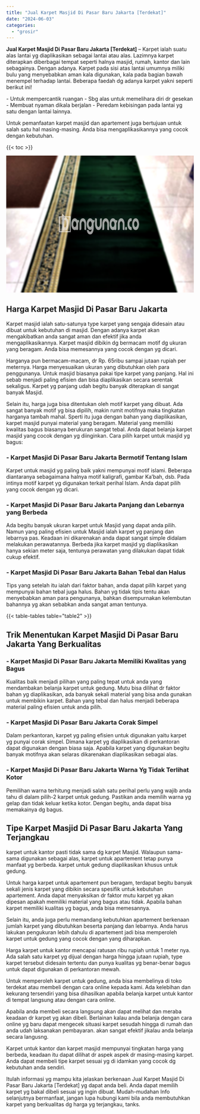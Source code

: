 ```yaml
---
title: "Jual Karpet Masjid Di Pasar Baru Jakarta [Terdekat]"
date: "2024-06-03"
categories: 
  - "grosir"
---
```


**Jual Karpet Masjid Di Pasar Baru Jakarta \[Terdekat\]** – Karpet ialah suatu alas lantai yg diaplikasikan sebagai lantai atau alas. Lazimnya karpet diterapkan diberbagai tempat seperti halnya masjid, rumah, kantor dan lain sebagainya. Dengan adanya. Karpet pada sisi atas lantai umumnya miliki bulu yang menyebabkan aman kala digunakan, kala pada bagian bawah menempel terhadap lantai. Beberapa faedah dg adanya karpet yakni seperti berikut ini!

\- Untuk mempercantik ruangan - Sbg alas untuk memelihara diri dr gesekan - Membuat nyaman dikala berjalan - Peredam kebisingan pada lantai yg satu dengan lantai lainnya.

Untuk pemanfaatan karpet masjid dan apartement juga bertujuan untuk salah satu hal masing-masing. Anda bisa mengaplikasikannya yang cocok dengan kebutuhan.

{{< toc >}}

![Jual Karpet Masjid Di Pasar Baru Jakarta [Terdekat]](/images/grosir-karpet-murah-51.png)

## Harga Karpet Masjid Di Pasar Baru Jakarta

Karpet masjid ialah satu-satunya type karpet yang sengaja didesain atau dibuat untuk kebutuhan di masjid. Dengan adanya karpet akan mengakibatkan anda sangat aman dan efektif jika anda mengaplikasikannya. Karpet masjid dibikin dg bermacam motif dg ukuran yang beragam. Anda bisa memesannya yang cocok dengan yg dicari.

Harganya pun bermacam-macam, dr Rp. 65ribu sampai jutaan rupiah per meternya. Harga menyesuaikan ukuran yang dibutuhkan oleh para penggunanya. Untuk masjid biasanya pakai tipe karpet yang panjang. Hal ini sebab menjadi paling efisien dan bisa diaplikasikan secara serentak sekaligus. Karpet yg panjang udah begitu banyak diterapkan di sangat banyak Masjid.

Selain itu, harga juga bisa ditentukan oleh motif karpet yang dibuat. Ada sangat banyak motif yg bisa dipilih, makin rumit motifnya maka tingkatan harganya tambah mahal. Sperti itu juga dengan bahan yang diaplikasikan, karpet masjid punyai material yang beragam. Material yang memiliki kwalitas bagus biasanya berukuran sangat tebal. Anda dapat belanja karpet masjid yang cocok dengan yg diinginkan. Cara pilih karpet untuk masjid yg bagus:

### \- Karpet Masjid Di Pasar Baru Jakarta Bermotif Tentang Islam

Karpet untuk masjid yg paling baik yakni mempunyai motif islami. Beberapa diantaranya sebagaimana halnya motif kaligrafi, gambar Ka’bah, dsb. Pada intinya motif karpet yg digunakan terkait perihal Islam. Anda dapat pilih yang cocok dengan yg dicari.

### \- Karpet Masjid Di Pasar Baru Jakarta Panjang dan Lebarnya yang Berbeda

Ada begitu banyak ukuran karpet untuk Masjid yang dapat anda pilih. Namun yang paling efisien untuk Masjid ialah karpet yg panjang dan lebarnya pas. Keadaan ini dikarenakan anda dapat sangat simple didalam melakukan perawatannya. Berbeda jika karpet masjid yg diaplikasikan hanya sekian meter saja, tentunya perawatan yang dilakukan dapat tidak cukup efektif.

### \- Karpet Masjid Di Pasar Baru Jakarta Bahan Tebal dan Halus

Tips yang setelah itu ialah dari faktor bahan, anda dapat pilih karpet yang mempunyai bahan tebal juga halus. Bahan yg tidak tipis tentu akan menyebabkan aman para pengunanya, bahkan disempurnakan kelembutan bahannya yg akan sebabkan anda sangat aman tentunya.

{{< table-tables table="table2" >}}

## Trik Menentukan Karpet Masjid Di Pasar Baru Jakarta Yang Berkualitas

### \- Karpet Masjid Di Pasar Baru Jakarta Memiliki Kwalitas yang Bagus

Kualitas baik menjadi pilihan yang paling tepat untuk anda yang mendambakan belanja karpet untuk gedung. Mutu bisa dilihat dr faktor bahan yg diaplikasikan, ada banyak sekali material yang bisa anda gunakan untuk membikin karpet. Bahan yang tebal dan halus menjadi beberapa material paling efisien untuk anda pilih.

### \- Karpet Masjid Di Pasar Baru Jakarta Corak Simpel

Dalam perkantoran, karpet yg paling efisien untuk digunakan yaitu karpet yg punyai corak simpel. Dimana karpet yg diaplikasikan di perkantoran dapat digunakan dengan biasa saja. Apabila karpet yang digunakan begitu banyak motifnya akan selaras dikarenakan diaplikasikan sebagai alas.

### \- Karpet Masjid Di Pasar Baru Jakarta Warna Yg Tidak Terlihat Kotor

Pemilihan warna terhitung menjadi salah satu perihal perlu yang wajib anda tahu di dalam pilih-2 karpet untuk gedung. Pastikan anda memilih warna yg gelap dan tidak keluar ketika kotor. Dengan begitu, anda dapat bisa memakainya dg bagus.

## Tipe Karpet Masjid Di Pasar Baru Jakarta Yang Terjangkau

karpet untuk kantor pasti tidak sama dg karpet Masjid. Walaupun sama-sama digunakan sebagai alas, karpet untuk apartement tetap punya manfaat yg berbeda. karpet untuk gedung diaplikasikan khusus untuk gedung.

Untuk harga karpet untuk apartement pun beragam, terdapat begitu banyak sekali jenis karpet yang dibikin secara spesifik untuk kebutuhan apartement. Anda dapat menyaksikan dr faktor mutu karpet yg akan dipesan apakah memiliki material yang bagus atau tidak. Apabila bahan karpet memiliki kualitas yg bagus, anda bisa memesannya.

Selain itu, anda juga perlu memandang kebutuhkan apartement berkenaan jumlah karpet yang dibutuhkan beserta panjang dan lebarnya. Anda harus lakukan pengukuran lebih dahulu di apartement jadi bisa memperoleh karpet untuk gedung yang cocok dengan yang diharapkan.

Harga karpet untuk kantor mencapai ratusan ribu rupiah untuk 1 meter nya. Ada salah satu karpet yg dijual dengan harga hingga jutaan rupiah, type karpet tersebut didesain tertentu dan punya kualitas yg benar-benar bagus untuk dapat digunakan di perkantoran mewah.

Untuk memperoleh karpet untuk gedung, anda bisa membelinya di toko terdekat atau membeli dengan cara online kepada kami. Ada kelebihan dan kekurang tersendiri yang bisa dihasilkan apabila belanja karpet untuk kantor di tempat langsung atau dengan cara online.

Apabila anda membeli secara langsung akan dapat melihat dan meraba keadaan dr karpet yg akan dibeli. Berlainan kalau anda belanja dengan cara online yg baru dapat mengecek situasi karpet sesudah hingga di rumah dan anda udah laksanakan pembayaran. akan sangat efektif jikalau anda belanja secara langusng.

Karpet untuk kantor dan karpet masjid mempunyai tingkatan harga yang berbeda, keadaan itu dapat dilihat dr aspek aspek dr masing-masing karpet. Anda dapat membeli tipe karpet sesuai yg di idamkan yang cocok dg kebutuhan anda sendiri.

Itulah informasi yg mampu kita jelaskan berkenaan Jual Karpet Masjid Di Pasar Baru Jakarta \[Terdekat\] yg dapat anda beli. Anda dapat memilih karpet yg bakal dibeli sesuai yg ingin dibuat. Mudah-mudahan Info selanjutnya bermanfaat, jangan lupa hubungi kami bila anda membutuhkan karpet yang berkualitas dg harga yg terjangkau, tanks.
